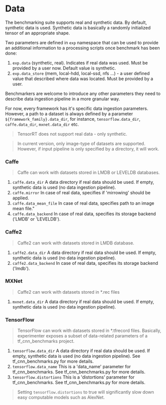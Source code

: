 # __Data__

The benchmarking suite supports real and synthetic data. By default, synthetic data is used. Synthetic data is basically a randomly initialized tensor of an appropriate shape.

Two parameters are defined in `exp` namespace that can be used to provide an additional information to a processing scripts once benchmark has been done:

1. `exp.data` (synthetic, real). Indicates if real data was used. Must be provided by a user now. Default value is synthetic.
2. `exp.data_store` (mem, local-hdd, local-ssd, nfs ...) - a user defined value that described where data was located. Must be provided by a user.

Benchmarkers are welcome to introduce any other parameters they need to describe data ingestion pipeline in a more granular way.

For now, every framework has it's specific data ingestion parameters. However, a path to a dataset is always defined by a parameter `${framework_family}.data_dir`, for instance, `tensorflow.data_dir`, `caffe.data_dir`, `mxnet.data_dir` etc.

> TensorRT does not support real data - only synthetic.

> In current version, only image-type of datasets are supported. However, if input pipeline
> is only specified by a directory, it will work.

### Caffe
> Caffe can work with datasets stored in LMDB or LEVELDB databases.

1. `caffe.data_dir` A data directory if real data should be used. If empty, synthetic data is used (no data ingestion pipeline).
2. `caffe.mirror` In case of real data, specifies if 'mirrowing' should be applied.
3. `caffe.data_mean_file` In case of real data, specifies path to an image mean file."
4. `caffe.data_backend` In case of real data, specifies its storage backend ('LMDB' or 'LEVELDB').

### Caffe2
> Caffe2 can work with datasets stored in LMDB database.

1. `caffe2.data_dir` A data directory if real data should be used. If empty, synthetic data is used (no data ingestion pipeline).
2. `caffe2.data_backend` In case of real data, specifies its storage backend ('lmdb').

### MXNet
> Caffe2 can work with datasets stored in \*.rec files

1. `mxnet.data_dir` A data directory if real data should be used. If empty, synthetic data is used (no data ingestion pipeline).

### TensorFlow

> TensorFlow can work with datasets stored in \*.tfrecord files. Basically, experimenter
> exposes a subset of data-related parameters of a tf_cnn_benchmarks project.

1. `tensorflow.data_dir` A data directory if real data should be used. If empty, synthetic data is used (no data ingestion pipeline). See tf_cnn_benchmarks.py for more details.
2. `tensorflow.data_name` This is a 'data_name' parameter for tf_cnn_benchmarks. See tf_cnn_benchmarks.py for more details.
3. `tensorflow.distortions` This is a 'distortions' parameter for tf_cnn_benchmarks. See tf_cnn_benchmarks.py for more details.

> Setting `tensorflow.distortions` to true will significantly slow down easy computable
> models such as AlexNet.

